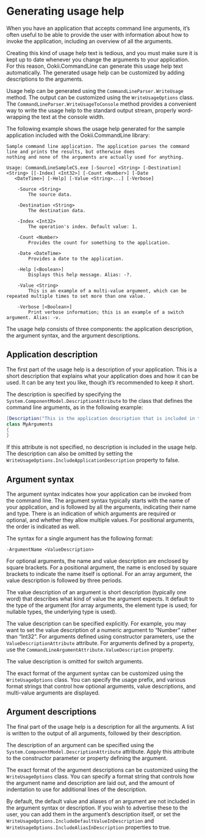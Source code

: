 # Generating usage help

When you have an application that accepts command line arguments, it’s often useful to be able to provide the user with information about how to invoke the application, including an overview of all the arguments.

Creating this kind of usage help text is tedious, and you must make sure it is kept up to date whenever you change the arguments to your application. For this reason, Ookii.CommandLine can generate this usage help text automatically. The generated usage help can be customized by adding descriptions to the arguments.

Usage help can be generated using the `CommandLineParser.WriteUsage` method. The output can be customized using the `WriteUsageOptions` class. The `CommandLineParser.WriteUsageToConsole` method provides a convenient way to write the usage help to the standard output stream, properly word-wrapping the text at the console width.

The following example shows the usage help generated for the sample application included with the Ookii.CommandLine library:

```
Sample command line application. The application parses the command line and prints the results, but otherwise does
nothing and none of the arguments are actually used for anything.

Usage: CommandLineSampleCS.exe [-Source] <String> [-Destination] <String> [[-Index] <Int32>] [-Count <Number>] [-Date
   <DateTime>] [-Help] [-Value <String>...] [-Verbose]

    -Source <String>
        The source data.

    -Destination <String>
        The destination data.

    -Index <Int32>
        The operation's index. Default value: 1.

    -Count <Number>
        Provides the count for something to the application.

    -Date <DateTime>
        Provides a date to the application.

    -Help [<Boolean>]
        Displays this help message. Alias: -?.

    -Value <String>
        This is an example of a multi-value argument, which can be repeated multiple times to set more than one value.

    -Verbose [<Boolean>]
        Print verbose information; this is an example of a switch argument. Alias: -v.
```

The usage help consists of three components: the application description, the argument syntax, and the argument descriptions.

## Application description

The first part of the usage help is a description of your application. This is a short description that explains what your application does and how it can be used. It can be any text you like, though it’s recommended to keep it short.

The description is specified by specifying the `System.ComponentModel.DescriptionAttribute` to the class that defines the command line arguments, as in the following example:

```csharp
[Description("This is the application description that is included in the usage help.")]
class MyArguments
{
}
```

If this attribute is not specified, no description is included in the usage help. The description can also be omitted by setting the `WriteUsageOptions.IncludeApplicationDescription` property to false.

## Argument syntax

The argument syntax indicates how your application can be invoked from the command line. The argument syntax typically starts with the name of your application, and is followed by all the arguments, indicating their name and type. There is an indication of which arguments are required or optional, and whether they allow multiple values. For positional arguments, the order is indicated as well.

The syntax for a single argument has the following format:

    -ArgumentName <ValueDescription>

For optional arguments, the name and value description are enclosed by square brackets. For a positional argument, the name is enclosed by square brackets to indicate the name itself is optional. For an array argument, the value description is followed by three periods.

The value description of an argument is short description (typically one word) that describes what kind of value the argument expects. It default to the type of the argument (for array arguments, the element type is used; for nullable types, the underlying type is used).

The value description can be specified explicitly. For example, you may want to set the value description of a numeric argument to “Number” rather than “Int32”. For arguments defined using constructor parameters, use the `ValueDescriptionAttribute` attribute. For arguments defined by a property, use the `CommandLineArgumentAttribute.ValueDescription` property.

The value description is omitted for switch arguments.

The exact format of the argument syntax can be customized using the `WriteUsageOptions` class. You can specify the usage prefix, and various format strings that control how optional arguments, value descriptions, and multi-value arguments are displayed.

## Argument descriptions

The final part of the usage help is a description for all the arguments. A list is written to the output of all arguments, followed by their description.

The description of an argument can be specified using the `System.ComponentModel.DescriptionAttribute` attribute. Apply this attribute to the constructor parameter or property defining the argument.

The exact format of the argument descriptions can be customized using the `WriteUsageOptions` class. You can specify a format string that controls how the argument name and description are laid out, and the amount of indentation to use for additional lines of the description.

By default, the default value and aliases of an argument are not included in the argument syntax or description. If you wish to advertise these to the user, you can add them in the argument’s description itself, or set the `WriteUsageOptions.IncludeDefaultValueInDescription` and `WriteUsageOptions.IncludeAliasInDescription` properties to true.
